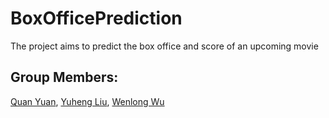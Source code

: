 # BoxOfficePrediction
The project aims to predict the box office and score of an upcoming movie

## Group Members: 
[Quan Yuan](https://github.com/libou), [Yuheng Liu](https://github.com/DearBean), [Wenlong Wu](https://github.com/wn248211)
